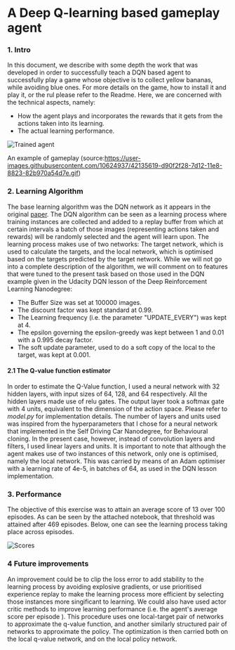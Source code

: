 [//]: # (Image References)

[image1]: https://user-images.githubusercontent.com/10624937/42135619-d90f2f28-7d12-11e8-8823-82b970a54d7e.gif "Trained Agent"

[image2]: Scores.png




# A Deep Q-learning based gameplay agent

### 1. Intro

In this document, we describe with some depth the work that was developed in order to successfully teach a DQN based agent to successfully play a game whose objective is to collect yellow bananas, while avoiding blue ones. For more details on the game, how to install it and play it, or the rul please refer to the Readme. Here, we are concerned with the technical aspects, namely:
- How the agent plays and incorporates the rewards that it gets from the actions taken into its learning.
- The actual learning performance.
    
![Trained agent][image1]

An example of gameplay (source:https://user-images.githubusercontent.com/10624937/42135619-d90f2f28-7d12-11e8-8823-82b970a54d7e.gif)

### 2. Learning Algorithm
The base learning algorithm was the DQN network as it appears in the original [paper](https://web.stanford.edu/class/psych209/Readings/MnihEtAlHassibis15NatureControlDeepRL.pdf).
The DQN algorithm can be seen as a learning process where training instances are collected and added to a replay buffer from which at certain intervals a batch of those images (representing actions taken and rewards) will be randomly selected and the agent will learn upon. The learning process makes use of two networks: The target network, which is used to calculate the targets, and the local network, which is optimised based on the targets predicted by the target network.
While we will not go into a complete description of the algorithm, we will comment on to features that were tuned to the present task based on those used in the DQN example given in the Udacity DQN lesson of the Deep Reinforcement Learning Nanodegree:
- The Buffer Size was set at 100000 images.
- The discount factor was kept standard at 0.99.
- The Learning frequency (i.e. the parameter "UPDATE_EVERY") was kept at 4.
- The epsilon governing the epsilon-greedy was kept between 1 and 0.01 with a 0.995 decay factor.
- The soft update parameter, used to do a soft copy of the local to the target, was kept at 0.001.

#### 2.1 The Q-value function estimator

In order to estimate the Q-Value function, I used a neural network with 32 hidden layers, with input sizes of 64, 128, and 64 respectively. All the hidden layers made use of relu gates. The output layer took a softmax gate with 4 units, equivalent to the dimension of the action space. Please refer to _model.py_ for implementation details. The number of layers and units used was inspired from the hyperparameters that I chose for a neural network that implemented in the Self Driving Car Nanodegree, for Behavioural cloning.
In the present case, however, instead of convolution layers and filters, I used linear layers and units.
It is important to note that although the agent makes use of two instances of this network, only one is optimised, namely the local network. This was carried by means of an Adam optimiser with a learning rate of 4e-5, in batches of 64, as used in the DQN lesson implementation.
### 3. Performance

The objective of this exercise was to attain an average score of 13 over 100 episodes. As can be seen by the attached notebook, that threshold was attained after 469 episodes. Below, one can see the learning process taking place across episodes.

![Scores][image2]



### 4 Future improvements

An improvement could be to clip the loss error to add stability to the learning process by avoiding explosive gradients, or use prioritised experience replay to make the learning process more efficient by selecting those instances more singificant to learning. 
We could also have used actor critic methods to improve learning performance (i.e. the agent's average score per episode ). This procedure uses one local-target pair of networks to approximate the q-value function, and another similarly structured pair of networks to approximate the policy. The optimization is then carried both on the local q-value network, and on the local policy network.